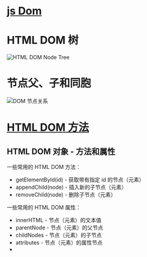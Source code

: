 # [js Dom](https://www.w3school.com.cn/htmldom/index.asp)

# HTML DOM 树

![HTML DOM Node Tree](https://www.w3school.com.cn/i/ct_htmltree.gif)

# 节点父、子和同胞

![DOM 节点关系](https://www.w3school.com.cn/i/dom_navigate.gif)

# [HTML DOM 方法](https://www.w3school.com.cn/htmldom/dom_methods.asp)

## HTML DOM 对象 - 方法和属性

一些常用的 HTML DOM 方法：

- getElementById(id) - 获取带有指定 id 的节点（元素）
- appendChild(node) - 插入新的子节点（元素）
- removeChild(node) - 删除子节点（元素）

一些常用的 HTML DOM 属性：

- innerHTML - 节点（元素）的文本值
- parentNode - 节点（元素）的父节点
- childNodes - 节点（元素）的子节点
- attributes - 节点（元素）的属性节点
- 

